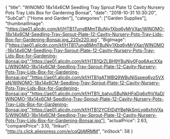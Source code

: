 {
	"title": "WINOMO 18x14x6CM Seedling Tray Sprout Plate 12 Cavity Nursery Pots Tray Lids Box for Gardening Bonsai",
	"date": "2018-10-31 10:30:20",
	"SubCat": ["Home and Garden"],
	"categories": ["Garden Supplies"],
	"thumbnailImage": "https://ae01.alicdn.com/kf/HTB17ungBMmTBuNjy1Xbq6yMrVXar/WINOMO-18x14x6CM-Seedling-Tray-Sprout-Plate-12-Cavity-Nursery-Pots-Tray-Lids-Box-for-Gardening-Bonsai.jpg_220x220.jpg",
	"BigImage": ["https://ae01.alicdn.com/kf/HTB17ungBMmTBuNjy1Xbq6yMrVXar/WINOMO-18x14x6CM-Seedling-Tray-Sprout-Plate-12-Cavity-Nursery-Pots-Tray-Lids-Box-for-Gardening-Bonsai.jpg","https://ae01.alicdn.com/kf/HTB1QrZLBH9YBuNjy0Fgq6AxcXXaL/WINOMO-18x14x6CM-Seedling-Tray-Sprout-Plate-12-Cavity-Nursery-Pots-Tray-Lids-Box-for-Gardening-Bonsai.jpg","https://ae01.alicdn.com/kf/HTB1gATWBQ9WBuNjSspeq6yz5VXaN/WINOMO-18x14x6CM-Seedling-Tray-Sprout-Plate-12-Cavity-Nursery-Pots-Tray-Lids-Box-for-Gardening-Bonsai.jpg","https://ae01.alicdn.com/kf/HTB1i_batvuSBuNkHFqDq6xfhVXaD/WINOMO-18x14x6CM-Seedling-Tray-Sprout-Plate-12-Cavity-Nursery-Pots-Tray-Lids-Box-for-Gardening-Bonsai.jpg","https://ae01.alicdn.com/kf/HTB12YCEtDdYBeNkSmLyq6xfnVXa5/WINOMO-18x14x6CM-Seedling-Tray-Sprout-Plate-12-Cavity-Nursery-Pots-Tray-Lids-Box-for-Gardening-Bonsai.jpg"],
	"actualPrice": 2.63,
	"comparePrice": 3.10,
	"linkurl": "http://s.click.aliexpress.com/e/cqQbMRMM",
	"inStock": 58
}
